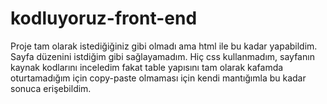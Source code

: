 # kodluyoruz-front-end
Proje tam olarak istediğiğiniz gibi olmadı ama html ile bu kadar yapabildim. Sayfa düzenini istdiğim gibi sağlayamadım. Hiç css kullanmadım, sayfanın kaynak kodlarını inceledim fakat table yapısını tam olarak kafamda oturtamadığım için copy-paste olmaması için kendi mantığımla bu kadar sonuca erişebildim.

